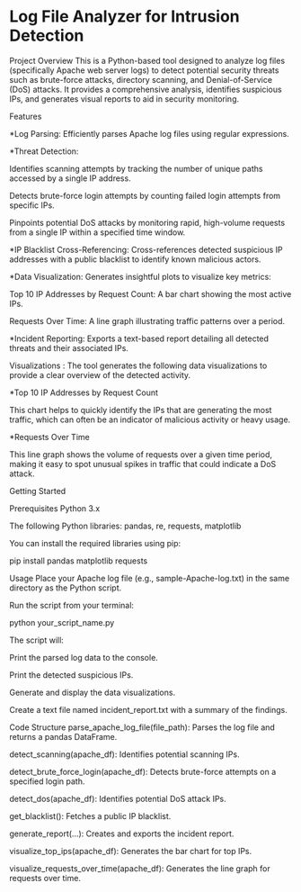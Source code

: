 # Log File Analyzer for Intrusion Detection

Project Overview
This is a Python-based tool designed to analyze log files (specifically Apache web server logs) to detect potential security threats such as brute-force attacks, directory scanning, and Denial-of-Service (DoS) attacks. It provides a comprehensive analysis, identifies suspicious IPs, and generates visual reports to aid in security monitoring.

Features

*Log Parsing: Efficiently parses Apache log files using regular expressions.

*Threat Detection:

   Identifies scanning attempts by tracking the number of unique paths accessed by a single IP address.

   Detects brute-force login attempts by counting failed login attempts from specific IPs.

   Pinpoints potential DoS attacks by monitoring rapid, high-volume requests from a single IP within a specified time window.

*IP Blacklist Cross-Referencing: Cross-references detected suspicious IP addresses with a public blacklist to identify known malicious actors.

*Data Visualization: Generates insightful plots to visualize key metrics:

   Top 10 IP Addresses by Request Count: A bar chart showing the most active IPs.

   Requests Over Time: A line graph illustrating traffic patterns over a period.

*Incident Reporting: Exports a text-based report detailing all detected threats and their associated IPs.


Visualizations : The tool generates the following data visualizations to provide a clear overview of the detected activity.

*Top 10 IP Addresses by Request Count

   This chart helps to quickly identify the IPs that are generating the most traffic, which can often be an indicator of malicious activity or heavy usage.

*Requests Over Time

   This line graph shows the volume of requests over a given time period, making it easy to spot unusual spikes in traffic that could indicate a DoS attack.


Getting Started

Prerequisites
Python 3.x

The following Python libraries: pandas, re, requests, matplotlib

You can install the required libraries using pip:

pip install pandas matplotlib requests

Usage
Place your Apache log file (e.g., sample-Apache-log.txt) in the same directory as the Python script.

Run the script from your terminal:

python your_script_name.py

The script will:

Print the parsed log data to the console.

Print the detected suspicious IPs.

Generate and display the data visualizations.

Create a text file named incident_report.txt with a summary of the findings.

Code Structure
parse_apache_log_file(file_path): Parses the log file and returns a pandas DataFrame.

detect_scanning(apache_df): Identifies potential scanning IPs.

detect_brute_force_login(apache_df): Detects brute-force attempts on a specified login path.

detect_dos(apache_df): Identifies potential DoS attack IPs.

get_blacklist(): Fetches a public IP blacklist.

generate_report(...): Creates and exports the incident report.

visualize_top_ips(apache_df): Generates the bar chart for top IPs.

visualize_requests_over_time(apache_df): Generates the line graph for requests over time.
